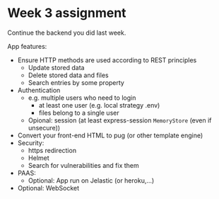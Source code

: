 # Week 3 assignment

Continue the backend you did last week.

App features:
  * Ensure HTTP methods are used according to REST principles
    * Update stored data
    * Delete stored data and files
    * Search entries by some property
  * Authentication
    * e.g. multiple users who need to login
      * at least one user (e.g. local strategy .env)
      * files belong to a single user
    * Opional: session (at least express-session ```MemoryStore``` (even if unsecure))
  * Convert your front-end HTML to pug (or other template engine)
  * Security:
    * https redirection 
    * Helmet
    * Search for vulnerabilities and fix them
  * PAAS:
    * Optional: App run on Jelastic (or heroku,...) 
  * Optional: WebSocket

